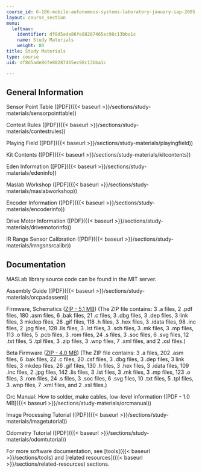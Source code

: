 ```yaml
---
course_id: 6-186-mobile-autonomous-systems-laboratory-january-iap-2005
layout: course_section
menu:
  leftnav:
    identifier: df8d5ade86fe88287465ec98c13bba1c
    name: Study Materials
    weight: 80
title: Study Materials
type: course
uid: df8d5ade86fe88287465ec98c13bba1c

---
```


General Information
-------------------

Sensor Point Table ([PDF]({{< baseurl >}}/sections/study-materials/sensorpointtable))

Contest Rules ([PDF]({{< baseurl >}}/sections/study-materials/contestrules))

Playing Field ([PDF]({{< baseurl >}}/sections/study-materials/playingfield))

Kit Contents ([PDF]({{< baseurl >}}/sections/study-materials/kitcontents))

Eden Information ([PDF]({{< baseurl >}}/sections/study-materials/edeninfo))

Maslab Workshop ([PDF]({{< baseurl >}}/sections/study-materials/maslabworkshop))

Encoder Information ([PDF]({{< baseurl >}}/sections/study-materials/encoderinfo))

Drive Motor Information ([PDF]({{< baseurl >}}/sections/study-materials/drivemotorinfo))

IR Range Sensor Calibration ([PDF]({{< baseurl >}}/sections/study-materials/irrngsnsrcalibr))

Documentation
-------------

MASLab library source code can be found in the MIT server.

Assembly Guide ([PDF]({{< baseurl >}}/sections/study-materials/orcpadassem))

Firmware, Schematics ([ZIP - 5.1 MB](/coursemedia/6-186-mobile-autonomous-systems-laboratory-january-iap-2005/1d0b4f7f7c2e9a99b0fe924ab0ac3e2c_maslabhardware.zip)) (The ZIP file contains: 3 .a files, 2 .pdf files, 180 .asm files, 6 .bak files, 21 .c files, 3 .dbg files, 3 .dep files, 3 link files, 3 mkdep files, 26 .gif files, 118 .h files, 3 .hex files, 3 .idata files, 98 .inc files, 2 .jpg files, 128 .lis files, 3 .lst files, 3 .sch files, 3 .mk files, 3 .mp files, 113 .o files, 5 .pcb files, 3 .rom files, 24 .s files, 3 .soc files, 6 .svg files, 12 .txt files, 5 .tpl files, 3 .zip files, 3 .wnp files, 7 .xml files, and 2 .xsl files.)

Beta Firmware ([ZIP - 4.0 MB](/coursemedia/6-186-mobile-autonomous-systems-laboratory-january-iap-2005/7aba26ceeff0ca86b0dce5e88fefa38f_firmware.zip)) (The ZIP file contains: 3 .a files, 202 .asm files, 6 .bak files, 22 .c files, 20 .csf files, 3 .dbg files, 3 .dep files, 3 link files, 3 mkdep files, 26 .gif files, 130 .h files, 3 .hex files, 3 .idata files, 109 .inc files, 2 .jpg files, 142 .lis files, 3 .lst files, 3 .mk files, 3 .mp files, 123 .o files, 3 .rom files, 24 .s files, 3 .soc files, 6 .svg files, 10 .txt files, 5 .tpl files, 3 .wnp files, 7 .xml files, and 2 .xsl files.)

Orc Manual: How to solder, make cables, low-level information ([PDF - 1.0 MB]({{< baseurl >}}/sections/study-materials/orcmanual))

Image Processing Tutorial ([PDF]({{< baseurl >}}/sections/study-materials/imagetutorial))

Odometry Tutorial ([PDF]({{< baseurl >}}/sections/study-materials/odomtutorial))

For more software documentation, see [tools]({{< baseurl >}}/sections/tools) and [related resources]({{< baseurl >}}/sections/related-resources) sections.
